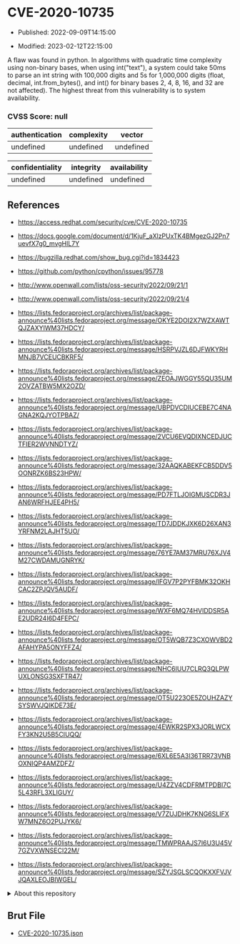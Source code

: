 # CVE-2020-10735

- Published: 2022-09-09T14:15:00

- Modified: 2023-02-12T22:15:00

A flaw was found in python. In algorithms with quadratic time complexity using non-binary bases, when using int("text"), a system could take 50ms to parse an int string with 100,000 digits and 5s for 1,000,000 digits (float, decimal, int.from_bytes(), and int() for binary bases 2, 4, 8, 16, and 32 are not affected). The highest threat from this vulnerability is to system availability.

### CVSS Score: **null**

| authentication | complexity | vector |
| --- | --- | --- |
| undefined | undefined | undefined |

| confidentiality | integrity | availability |
| --- | --- | --- |
| undefined | undefined | undefined |

## References

* https://access.redhat.com/security/cve/CVE-2020-10735

* https://docs.google.com/document/d/1KjuF_aXlzPUxTK4BMgezGJ2Pn7uevfX7g0_mvgHlL7Y

* https://bugzilla.redhat.com/show_bug.cgi?id=1834423

* https://github.com/python/cpython/issues/95778

* http://www.openwall.com/lists/oss-security/2022/09/21/1

* http://www.openwall.com/lists/oss-security/2022/09/21/4

* https://lists.fedoraproject.org/archives/list/package-announce%40lists.fedoraproject.org/message/OKYE2DOI2X7WZXAWTQJZAXYIWM37HDCY/

* https://lists.fedoraproject.org/archives/list/package-announce%40lists.fedoraproject.org/message/HSRPVJZL6DJFWKYRHMNJB7VCEUCBKRF5/

* https://lists.fedoraproject.org/archives/list/package-announce%40lists.fedoraproject.org/message/ZEOAJWGGY55QU35UM2OVZATBW5MX2OZD/

* https://lists.fedoraproject.org/archives/list/package-announce%40lists.fedoraproject.org/message/UBPDVCDIUCEBE7C4NAGNA2KQJYOTPBAZ/

* https://lists.fedoraproject.org/archives/list/package-announce%40lists.fedoraproject.org/message/2VCU6EVQDIXNCEDJUCTFIER2WVNNDTYZ/

* https://lists.fedoraproject.org/archives/list/package-announce%40lists.fedoraproject.org/message/32AAQKABEKFCB5DDV5OONRZK6BS23HPW/

* https://lists.fedoraproject.org/archives/list/package-announce%40lists.fedoraproject.org/message/PD7FTLJOIGMUSCDR3JAN6WRFHJEE4PH5/

* https://lists.fedoraproject.org/archives/list/package-announce%40lists.fedoraproject.org/message/TD7JDDKJXK6D26XAN3YRFNM2LAJHT5UO/

* https://lists.fedoraproject.org/archives/list/package-announce%40lists.fedoraproject.org/message/76YE7AM37MRU76XJV4M27CWDAMUGNRYK/

* https://lists.fedoraproject.org/archives/list/package-announce%40lists.fedoraproject.org/message/IFGV7P2PYFBMK32OKHCAC2ZPJQV5AUDF/

* https://lists.fedoraproject.org/archives/list/package-announce%40lists.fedoraproject.org/message/WXF6MQ74HVIDDSR5AE2UDR24I6D4FEPC/

* https://lists.fedoraproject.org/archives/list/package-announce%40lists.fedoraproject.org/message/OT5WQB7Z3CXOWVBD2AFAHYPA5ONYFFZ4/

* https://lists.fedoraproject.org/archives/list/package-announce%40lists.fedoraproject.org/message/NHC6IUU7CLRQ3QLPWUXLONSG3SXFTR47/

* https://lists.fedoraproject.org/archives/list/package-announce%40lists.fedoraproject.org/message/OT5U223OE5ZOUHZAZYSYSWVJQIKDE73E/

* https://lists.fedoraproject.org/archives/list/package-announce%40lists.fedoraproject.org/message/4EWKR2SPX3JORLWCXFY3KN2U5B5CIUQQ/

* https://lists.fedoraproject.org/archives/list/package-announce%40lists.fedoraproject.org/message/6XL6E5A3I36TRR73VNBOXNIQP4AMZDFZ/

* https://lists.fedoraproject.org/archives/list/package-announce%40lists.fedoraproject.org/message/U4ZZV4CDFRMTPDBI7C5L43RFL3XLIGUY/

* https://lists.fedoraproject.org/archives/list/package-announce%40lists.fedoraproject.org/message/V7ZUJDHK7KNG6SLIFXW7MNZ6O2PUJYK6/

* https://lists.fedoraproject.org/archives/list/package-announce%40lists.fedoraproject.org/message/TMWPRAAJS7I6U3U45V7GZVXWNSECI22M/

* https://lists.fedoraproject.org/archives/list/package-announce%40lists.fedoraproject.org/message/SZYJSGLSCQOKXXFVJVJQAXLEOJBIWGEL/

<details>
<summary>About this repository</summary> 

  This repository is part of the project [Live Hack CVE](https://github.com/Live-Hack-CVE). Main website can be found [www.live-hack.org](https://www.live-hack.org) 
  
  Made by [Sn0wAlice](https://github.com/Sn0wAlice) for the people that care about security and need to have a feed of the latest CVEs. Hope you enjoy it, don't forget to star the repo and follow me on [Twitter](https://twitter.com/Sn0wAlice) and [Github](https://github.com/Sn0wAlice). And that is my [personnal website](https://www.alice-snow.me/)

  - [Home Page](https://github.com/Live-Hack-CVE)
  - [Framework](https://github.com/Live-Hack-CVE/cve-framework)
  - [CVE database](https://github.com/Live-Hack-CVE/full_database)
  - [Changelog](https://github.com/Live-Hack-CVE/Changelog)
</details>

## Brut File

* [CVE-2020-10735.json](https://raw.githubusercontent.com/Live-Hack-CVE/full_database/main/cves/2020/CVE-2020-10735.json)

